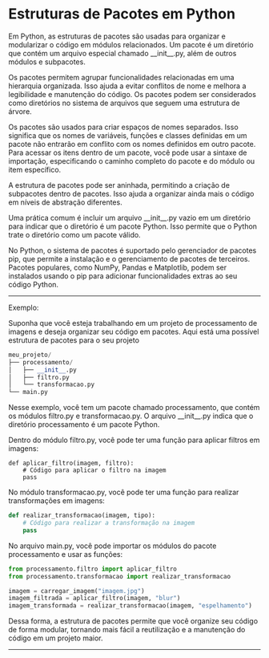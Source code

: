 # Estruturas de Pacotes em Python

Em Python, as estruturas de pacotes são usadas para organizar e modularizar o código em módulos relacionados. Um pacote é um diretório que contém um arquivo especial chamado \_\_init__.py, além de outros módulos e subpacotes.

Os pacotes permitem agrupar funcionalidades relacionadas em uma hierarquia organizada. Isso ajuda a evitar conflitos de nome e melhora a legibilidade e manutenção do código. Os pacotes podem ser considerados como diretórios no sistema de arquivos que seguem uma estrutura de árvore.

Os pacotes são usados para criar espaços de nomes separados. Isso significa que os nomes de variáveis, funções e classes definidas em um pacote não entrarão em conflito com os nomes definidos em outro pacote. Para acessar os itens dentro de um pacote, você pode usar a sintaxe de importação, especificando o caminho completo do pacote e do módulo ou item específico.

A estrutura de pacotes pode ser aninhada, permitindo a criação de subpacotes dentro de pacotes. Isso ajuda a organizar ainda mais o código em níveis de abstração diferentes.

Uma prática comum é incluir um arquivo \_\_init__.py vazio em um diretório para indicar que o diretório é um pacote Python. Isso permite que o Python trate o diretório como um pacote válido.

No Python, o sistema de pacotes é suportado pelo gerenciador de pacotes pip, que permite a instalação e o gerenciamento de pacotes de terceiros. Pacotes populares, como NumPy, Pandas e Matplotlib, podem ser instalados usando o pip para adicionar funcionalidades extras ao seu código Python.

---

Exemplo:

Suponha que você esteja trabalhando em um projeto de processamento de imagens e deseja organizar seu código em pacotes. Aqui está uma possível estrutura de pacotes para o seu projeto

~~~py
meu_projeto/
├── processamento/
│   ├── __init__.py
│   ├── filtro.py
│   └── transformacao.py
└── main.py
~~~

Nesse exemplo, você tem um pacote chamado processamento, que contém os módulos filtro.py e transformacao.py. O arquivo \_\_init__.py indica que o diretório processamento é um pacote Python.

Dentro do módulo filtro.py, você pode ter uma função para aplicar filtros em imagens:

~~~
def aplicar_filtro(imagem, filtro):
    # Código para aplicar o filtro na imagem
    pass
~~~

No módulo transformacao.py, você pode ter uma função para realizar transformações em imagens:

~~~py
def realizar_transformacao(imagem, tipo):
    # Código para realizar a transformação na imagem
    pass
~~~

No arquivo main.py, você pode importar os módulos do pacote processamento e usar as funções:

~~~py
from processamento.filtro import aplicar_filtro
from processamento.transformacao import realizar_transformacao

imagem = carregar_imagem("imagem.jpg")
imagem_filtrada = aplicar_filtro(imagem, "blur")
imagem_transformada = realizar_transformacao(imagem, "espelhamento")
~~~

Dessa forma, a estrutura de pacotes permite que você organize seu código de forma modular, tornando mais fácil a reutilização e a manutenção do código em um projeto maior.

---
